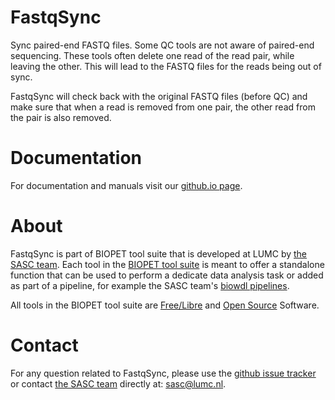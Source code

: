 # FastqSync


Sync paired-end FASTQ files.
Some QC tools are not aware of paired-end sequencing. These tools
often delete one read of the read pair, while leaving the other. This will lead
to the FASTQ files for the reads being out of sync.

FastqSync will check back with the original FASTQ files (before QC) and
make sure that when a read is removed from one pair, the other read from
the pair is also removed.
    

# Documentation

For documentation and manuals visit our [github.io page](https://biopet.github.io/fastqsync).

# About


FastqSync is part of BIOPET tool suite that is developed at LUMC by [the SASC team](http://sasc.lumc.nl/).
Each tool in the [BIOPET tool suite](https://github.com/biopet/) is meant to offer a standalone function that can be used to perform a
dedicate data analysis task or added as part of a pipeline, for example the SASC team's [biowdl pipelines](https://github.com/biowdl).

All tools in the BIOPET tool suite are [Free/Libre](https://www.gnu.org/philosophy/free-sw.html) and
[Open Source](https://opensource.org/osd) Software.
    

# Contact


<p>
  <!-- Obscure e-mail address for spammers -->
For any question related to FastqSync, please use the
<a href='https://github.com/biopet/fastqsync/issues'>github issue tracker</a>
or contact
 <a href='http://sasc.lumc.nl/'>the SASC team</a> directly at: <a href='&#109;&#97;&#105;&#108;&#116;&#111;&#58;&#115;&#97;&#115;&#99;&#64;&#108;&#117;&#109;&#99;&#46;&#110;&#108;'>
&#115;&#97;&#115;&#99;&#64;&#108;&#117;&#109;&#99;&#46;&#110;&#108;</a>.
</p>

     

